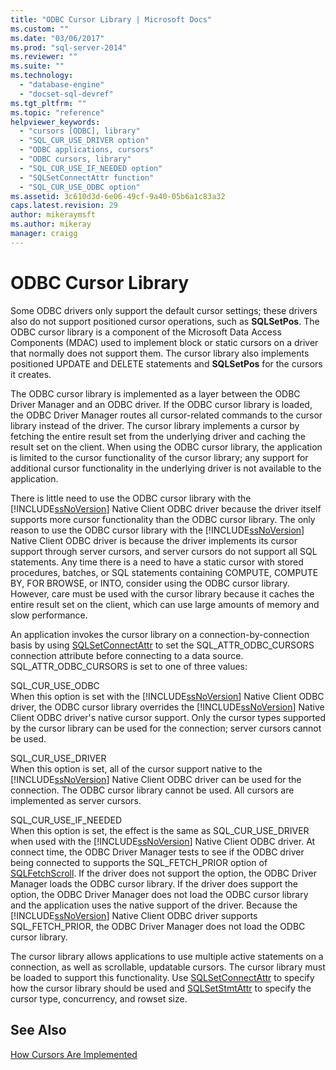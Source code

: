 ```yaml
---
title: "ODBC Cursor Library | Microsoft Docs"
ms.custom: ""
ms.date: "03/06/2017"
ms.prod: "sql-server-2014"
ms.reviewer: ""
ms.suite: ""
ms.technology: 
  - "database-engine"
  - "docset-sql-devref"
ms.tgt_pltfrm: ""
ms.topic: "reference"
helpviewer_keywords: 
  - "cursors [ODBC], library"
  - "SQL_CUR_USE_DRIVER option"
  - "ODBC applications, cursors"
  - "ODBC cursors, library"
  - "SQL_CUR_USE_IF_NEEDED option"
  - "SQLSetConnectAttr function"
  - "SQL_CUR_USE_ODBC option"
ms.assetid: 3c610d3d-6e06-49cf-9a40-05b6a1c83a32
caps.latest.revision: 29
author: mikeraymsft
ms.author: mikeray
manager: craigg
---
```

# ODBC Cursor Library
  Some ODBC drivers only support the default cursor settings; these drivers also do not support positioned cursor operations, such as **SQLSetPos**. The ODBC cursor library is a component of the Microsoft Data Access Components (MDAC) used to implement block or static cursors on a driver that normally does not support them. The cursor library also implements positioned UPDATE and DELETE statements and **SQLSetPos** for the cursors it creates.  
  
 The ODBC cursor library is implemented as a layer between the ODBC Driver Manager and an ODBC driver. If the ODBC cursor library is loaded, the ODBC Driver Manager routes all cursor-related commands to the cursor library instead of the driver. The cursor library implements a cursor by fetching the entire result set from the underlying driver and caching the result set on the client. When using the ODBC cursor library, the application is limited to the cursor functionality of the cursor library; any support for additional cursor functionality in the underlying driver is not available to the application.  
  
 There is little need to use the ODBC cursor library with the [!INCLUDE[ssNoVersion](../../../includes/ssnoversion-md.md)] Native Client ODBC driver because the driver itself supports more cursor functionality than the ODBC cursor library. The only reason to use the ODBC cursor library with the [!INCLUDE[ssNoVersion](../../../includes/ssnoversion-md.md)] Native Client ODBC driver is because the driver implements its cursor support through server cursors, and server cursors do not support all SQL statements. Any time there is a need to have a static cursor with stored procedures, batches, or SQL statements containing COMPUTE, COMPUTE BY, FOR BROWSE, or INTO, consider using the ODBC cursor library. However, care must be used with the cursor library because it caches the entire result set on the client, which can use large amounts of memory and slow performance.  
  
 An application invokes the cursor library on a connection-by-connection basis by using [SQLSetConnectAttr](../../native-client-odbc-api/sqlsetconnectattr.md) to set the SQL_ATTR_ODBC_CURSORS connection attribute before connecting to a data source. SQL_ATTR_ODBC_CURSORS is set to one of three values:  
  
 SQL_CUR_USE_ODBC  
 When this option is set with the [!INCLUDE[ssNoVersion](../../../includes/ssnoversion-md.md)] Native Client ODBC driver, the ODBC cursor library overrides the [!INCLUDE[ssNoVersion](../../../includes/ssnoversion-md.md)] Native Client ODBC driver's native cursor support. Only the cursor types supported by the cursor library can be used for the connection; server cursors cannot be used.  
  
 SQL_CUR_USE_DRIVER  
 When this option is set, all of the cursor support native to the [!INCLUDE[ssNoVersion](../../../includes/ssnoversion-md.md)] Native Client ODBC driver can be used for the connection. The ODBC cursor library cannot be used. All cursors are implemented as server cursors.  
  
 SQL_CUR_USE_IF_NEEDED  
 When this option is set, the effect is the same as SQL_CUR_USE_DRIVER when used with the [!INCLUDE[ssNoVersion](../../../includes/ssnoversion-md.md)] Native Client ODBC driver. At connect time, the ODBC Driver Manager tests to see if the ODBC driver being connected to supports the SQL_FETCH_PRIOR option of [SQLFetchScroll](../../native-client-odbc-api/sqlfetchscroll.md). If the driver does not support the option, the ODBC Driver Manager loads the ODBC cursor library. If the driver does support the option, the ODBC Driver Manager does not load the ODBC cursor library and the application uses the native support of the driver. Because the [!INCLUDE[ssNoVersion](../../../includes/ssnoversion-md.md)] Native Client ODBC driver supports SQL_FETCH_PRIOR, the ODBC Driver Manager does not load the ODBC cursor library.  
  
 The cursor library allows applications to use multiple active statements on a connection, as well as scrollable, updatable cursors. The cursor library must be loaded to support this functionality. Use [SQLSetConnectAttr](../../native-client-odbc-api/sqlsetconnectattr.md) to specify how the cursor library should be used and [SQLSetStmtAttr](../../native-client-odbc-api/sqlsetstmtattr.md) to specify the cursor type, concurrency, and rowset size.  
  
## See Also  
 [How Cursors Are Implemented](how-cursors-are-implemented.md)  
  
  
